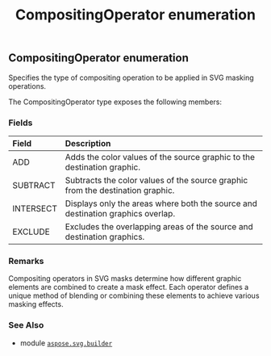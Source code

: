 ﻿---
title: CompositingOperator enumeration
second_title: Aspose.SVG for Python via .NET API References
description: 
type: docs
weight: 1350
url: /python-net/aspose.svg.builder/compositingoperator/
is_root: false
---

## CompositingOperator enumeration

Specifies the type of compositing operation to be applied in SVG masking operations.



The CompositingOperator type exposes the following members:

### Fields
| Field | Description |
| :- | :- |
| ADD | Adds the color values of the source graphic to the destination graphic. |
| SUBTRACT | Subtracts the color values of the source graphic from the destination graphic. |
| INTERSECT | Displays only the areas where both the source and destination graphics overlap. |
| EXCLUDE | Excludes the overlapping areas of the source and destination graphics. |



### Remarks 


Compositing operators in SVG masks determine how different graphic elements are combined to create a mask effect. Each operator defines a unique method of blending or combining these elements to achieve various masking effects.

### See Also
* module [`aspose.svg.builder`](..)
